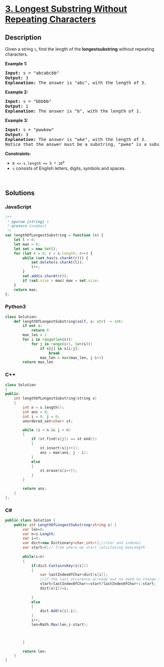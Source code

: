 # [3. Longest Substring Without Repeating Characters](https://leetcode.com/problems/longest-substring-without-repeating-characters/)

## Description

<p>Given a string <code>s</code>, find the length of the <strong>longest</strong><strong>substring</strong> without repeating characters.</p>

<p><strong class="example">Example 1:</strong></p>

<pre><strong>Input:</strong> s = "abcabcbb"
<strong>Output:</strong> 3
<strong>Explanation:</strong> The answer is "abc", with the length of 3.
</pre>

<p><strong class="example">Example 2:</strong></p>

<pre><strong>Input:</strong> s = "bbbbb"
<strong>Output:</strong> 1
<strong>Explanation:</strong> The answer is "b", with the length of 1.
</pre>

<p><strong class="example">Example 3:</strong></p>

<pre><strong>Input:</strong> s = "pwwkew"
<strong>Output:</strong> 3
<strong>Explanation:</strong> The answer is "wke", with the length of 3.
Notice that the answer must be a substring, "pwke" is a subsequence and not a substring.
</pre>

<p><strong>Constraints:</strong></p>

<ul>
	<li><code>0 &lt;= s.length &lt;= 5 * 10<sup>4</sup></code></li>
	<li><code>s</code> consists of English letters, digits, symbols and spaces.</li>
</ul>
</div>
<p>&nbsp;</p>

## Solutions

### **JavaScript**

```javascript
/**
 * @param {string} s
 * @return {number}
 */
var lengthOfLongestSubstring = function (s) {
    let l = 0;
    let max = 0;
    let set = new Set();
    for (let r = 0; r < s.length; r++) {
        while (set.has(s.charAt(r))) {
            set.delete(s.charAt(l));
            l++;
        }
        set.add(s.charAt(r));
        if (set.size > max) max = set.size;
    }
    return max;
};
```

### **Python3**

```python
class Solution:
    def lengthOfLongestSubstring(self, s: str) -> int:
        if not s:
            return 0
        max_len = 1
        for i in range(len(s)):
            for j in range(i+1, len(s)):
                if s[j] in s[i:j]:
                    break
                max_len = max(max_len, j-i+1)
        return max_len
```

### **C++**

```cpp
class Solution
{
public:
    int lengthOfLongestSubstring(string s)
    {
        int n = s.length();
        int ans = 0;
        int i = 0, j = 0;
        unordered_set<char> st;

        while (i < n && j < n)
        {
            if (st.find(s[j]) == st.end())
            {
                st.insert(s[j++]);
                ans = max(ans, j - i);
            }
            else
            {
                st.erase(s[i++]);
            }
        }

        return ans;
    }
};
```

### **C#**

```csharp
public class Solution {
    public int LengthOfLongestSubstring(string s) {
        var len=0;
        var n=s.Length;
        var i=0; 
        var dict=new Dictionary<char,int>();//char and indexes
        var start=0;// from where we start calculating maxLength
       
        while(i<n)
        {
            if(dict.ContainsKey(s[i]))
            {
                var lastIndexOfChar=dict[s[i]];
                //if the last occurence already out no need to change start
                start=lastIndexOfChar>=start?lastIndexOfChar+1:start;                
                dict[s[i]]=i; 
                            
            }
            else
            {
                dict.Add(s[i],i);
            }           
            i++;
            len=Math.Max(len,i-start);        
                             


        }
        
        return len;
    }
}
```